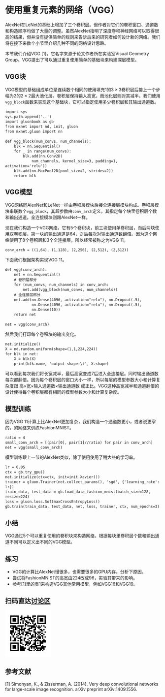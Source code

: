 # 使用重复元素的网络（VGG）

AlexNet在LeNet的基础上增加了三个卷积层。但作者对它们的卷积窗口、通道数和构造顺序均做了大量的调整。虽然AlexNet指明了深度卷积神经网络可以取得很高的结果，但并没有提供简单的规则来告诉后来的研究者如何设计新的网络。我们将在接下来数个小节里介绍几种不同的网络设计思路。

本节我们介绍VGG [1]，它名字来源于论文作者所在实验室Visual Geometry Group。VGG提出了可以通过重复使用简单的基础块来构建深层模型。

## VGG块

VGG模型的基础组成单位是连续数个相同的使用填充1的$3\times 3$卷积层后接上一个步幅为2的$2\times 2$最大池化层。卷积层保持输入高宽，而池化层则对其减半。我们使用`vgg_block`函数来实现这个基础块，它可以指定使用多少卷积层和其输出通道数。

```{.python .input  n=1}
import sys
sys.path.append('..')
import gluonbook as gb
from mxnet import nd, init, gluon
from mxnet.gluon import nn

def vgg_block(num_convs, num_channels):
    blk = nn.Sequential()
    for _ in range(num_convs):
        blk.add(nn.Conv2D(
            num_channels, kernel_size=3, padding=1, activation='relu'))
    blk.add(nn.MaxPool2D(pool_size=2, strides=2))
    return blk
```

## VGG模型

VGG网络同AlexNet和LeNet一样由卷积层模块后接全连接层模块构成。卷积层模块串联数个`vgg_block`，其超参数由`conv_arch`定义，其指定每个块里卷积层个数和输出通道。全连接模块则跟AlexNet一样。

现在我们构造一个VGG网络。它有5个卷积块，前三块使用单卷积层，而后两块使用双卷积层。第一块的输出通道是64，之后每次对输出通道数翻倍。因为这个网络使用了8个卷积层和3个全连接层，所以经常被称之为VGG 11。

```{.python .input  n=3}
conv_arch = ((1,64), (1,128), (2,256), (2,512), (2,512))
```

下面我们根据架构实现VGG 11。

```{.python .input}
def vgg(conv_arch):
    net = nn.Sequential()
    # 卷积层部分
    for (num_convs, num_channels) in conv_arch:
        net.add(vgg_block(num_convs, num_channels))
    # 全连接层部分
    net.add(nn.Dense(4096, activation="relu"), nn.Dropout(.5),
            nn.Dense(4096, activation="relu"), nn.Dropout(.5),
            nn.Dense(10))
    return net

net = vgg(conv_arch)
```

然后我们打印每个卷积块的输出变化。

```{.python .input}
net.initialize()
X = nd.random.uniform(shape=(1,1,224,224))
for blk in net:
    X = blk(X)
    print(blk.name, 'output shape:\t', X.shape)
```

可以看到每次我们将长宽减半，最后高宽变成7后进入全连接层。同时输出通道数每次都翻倍。因为每个卷积层的窗口大小一样，所以每层的模型参数大小和计算复杂度跟 高$\times$宽$\times$输入通道数$\times$输出通道数 成正比。VGG这种高宽减半和通道翻倍的设计使得每个卷积层都有相同的模型参数大小和计算复杂度。

## 模型训练

因为VGG 11计算上比AlexNet更加复杂，我们构造一个通道数更小，或者说更窄的，的网络来训练FashionMNIST。

```{.python .input}
ratio = 4
small_conv_arch = [(pair[0], pair[1]//ratio) for pair in conv_arch]
net = vgg(small_conv_arch)
```

模型训练跟上一节的AlexNet类似，除了使用使用了稍大些的学习率。

```{.python .input}
lr = 0.05
ctx = gb.try_gpu()
net.initialize(ctx=ctx, init=init.Xavier())
trainer = gluon.Trainer(net.collect_params(), 'sgd', {'learning_rate': lr})
train_data, test_data = gb.load_data_fashion_mnist(batch_size=128, resize=224)
loss = gluon.loss.SoftmaxCrossEntropyLoss()
gb.train(train_data, test_data, net, loss, trainer, ctx, num_epochs=3)
```

## 小结

VGG通过5个可以重复使用的卷积块来构造网络。根据每块里卷积层个数和输出通道不同可以定义出不同的VGG模型。

## 练习

- VGG的计算比AlexNet慢很多，也需要很多的GPU内存。分析下原因。
- 尝试将FashionMNIST的高宽由224改成96，实验其带来的影响。
- 参考[1]里的表1来构造VGG其他常用模型，例如VGG16和VGG19。

## 扫码直达[讨论区](https://discuss.gluon.ai/t/topic/1277)

![](../img/qr_vgg-gluon.svg)

## 参考文献

[1] Simonyan, K., & Zisserman, A. (2014). Very deep convolutional networks for large-scale image recognition. arXiv preprint arXiv:1409.1556.
